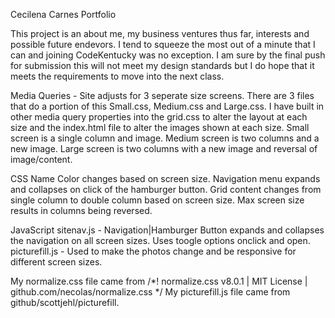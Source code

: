 Cecilena Carnes Portfolio

This project is an about me, my business ventures thus far, interests and possible future endevors.  I tend to squeeze the most out of a minute that I can and joining CodeKentucky was no exception.  I am sure by the final push for submission this will not meet my design standards but I do hope that it meets the requirements to move into the next class.





Media Queries - Site adjusts for 3 seperate size screens.  There are 3 files that do a portion of this Small.css, Medium.css and Large.css.  I have built in other media query properties into the grid.css to alter the layout at each size and the index.html file to alter the images shown at each size.
    Small screen is a single column and image.
    Medium screen is two columns and a new image.
    Large screen is two columns with a new image and reversal of image/content.

CSS
    Name Color changes based on screen size.
    Navigation menu expands and collapses on click of the hamburger button.
    Grid content changes from single column to double column based on screen size.  Max screen size results in columns being reversed.





JavaScript
    sitenav.js - Navigation|Hamburger Button expands and collapses the navigation on all screen sizes. Uses toogle options onclick and open.
    picturefill.js - Used to make the photos change and be responsive for different screen sizes.







    
My normalize.css file came from /*! normalize.css v8.0.1 | MIT License | github.com/necolas/normalize.css */
My picturefill.js file came from github/scottjehl/picturefill.